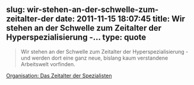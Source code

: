 slug: wir-stehen-an-der-schwelle-zum-zeitalter-der
date: 2011-11-15 18:07:45
title: Wir stehen an der Schwelle zum Zeitalter der Hyperspezialisierung -...
type: quote
---

> Wir stehen an der Schwelle zum Zeitalter der Hyperspezialisierung - und werden dort eine ganz neue, bislang kaum verstandene Arbeitswelt vorfinden.

[Organisation: Das Zeitalter der Spezialisten](http://www.harvardbusinessmanager.de/heft/artikel/a-781762.html)
